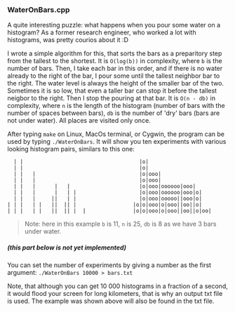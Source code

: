 ### WaterOnBars.cpp

A quite interesting puzzle: what happens when you pour some water on a histogram?
As a former research engineer, who worked a lot with histograms, was pretty courios about it :D

I wrote a simple algorithm for this, that sorts the bars as a preparitory step from the tallest to the shortest.
It is `O(log(b))` in complexity, where `b` is the number of bars.
Then, I take each bar in this order, and if there is no water already to the right of the bar, I pour some until the tallest neighbor bar to the right. The water level is always the height of the smaller bar of the two. Sometimes it is so low, that even a taller bar can stop it before the tallest neigbor to the right. Then I stop the pouring at that bar.
It is `O(n - db)` in complexity, where `n` is the length of the histogram (number of bars with the number of spaces between bars), `db` is the number of 'dry' bars (bars are not under water). All places are visited only once.

After typing `make` on Linux, MacOs terminal, or Cygwin, the program can be used by typing `./WaterOnBars`. It will show you ten experiments with various looking histogram pairs, similars to this one:


```
  | |                                     |o|
  | |                                     |o|
  | |   |                                 |o|ooo|
  | |   |                                 |o|ooo|
  | |   |      |   |                      |o|ooo|oooooo|ooo|
  | |   |      |   | |                    |o|ooo|oooooo|ooo|o|
  | |   |     ||   | |                    |o|ooo|ooooo||ooo|o|
| | |   | |   ||  || |                  |o|o|ooo|o|ooo||oo||o|
| | |   | |   ||  || |  |               |o|o|ooo|o|ooo||oo||o|oo|
```

> Note: here in this example `b` is 11, `n` is 25, `db` is 8 as we have 3 bars under water.

##### (this part below is not yet implemented)

You can set the number of experiments by giving a number as the first argument:
`./WaterOnBars 10000 > bars.txt`

Note, that although you can get 10 000 histograms in a fraction of a second, it would flood your screen for long kilometers, that is why an output txt file is used. The example was shown above will also be found in the txt file.

